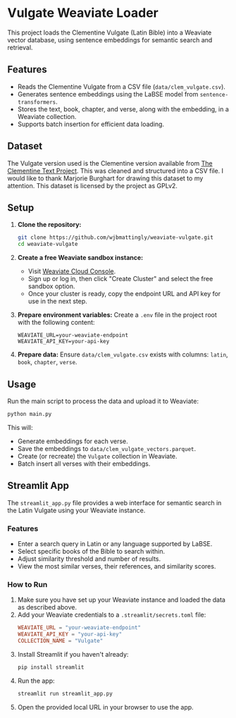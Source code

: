 # Vulgate Weaviate Loader

This project loads the Clementine Vulgate (Latin Bible) into a Weaviate vector database, using sentence embeddings for semantic search and retrieval.

## Features
- Reads the Clementine Vulgate from a CSV file (`data/clem_vulgate.csv`).
- Generates sentence embeddings using the LaBSE model from `sentence-transformers`.
- Stores the text, book, chapter, and verse, along with the embedding, in a Weaviate collection.
- Supports batch insertion for efficient data loading.

## Dataset

The Vulgate version used is the Clementine version available from [The Clementine Text Project](https://vulsearch.sourceforge.net/). This was cleaned and structured into a CSV file. I would like to thank Marjorie Burghart for drawing this dataset to my attention. This dataset is licensed by the project as GPLv2.

## Setup

1. **Clone the repository:**
   ```bash
   git clone https://github.com/wjbmattingly/weaviate-vulgate.git
   cd weaviate-vulgate
   ```

2. **Create a free Weaviate sandbox instance:**
   - Visit [Weaviate Cloud Console](https://console.weaviate.cloud/).
   - Sign up or log in, then click "Create Cluster" and select the free sandbox option.
   - Once your cluster is ready, copy the endpoint URL and API key for use in the next step.

3. **Prepare environment variables:**
   Create a `.env` file in the project root with the following content:
   ```env
   WEAVIATE_URL=your-weaviate-endpoint
   WEAVIATE_API_KEY=your-api-key
   ```

4. **Prepare data:**
   Ensure `data/clem_vulgate.csv` exists with columns: `latin`, `book`, `chapter`, `verse`.

## Usage

Run the main script to process the data and upload it to Weaviate:

```bash
python main.py
```

This will:
- Generate embeddings for each verse.
- Save the embeddings to `data/clem_vulgate_vectors.parquet`.
- Create (or recreate) the `Vulgate` collection in Weaviate.
- Batch insert all verses with their embeddings.


## Streamlit App

The `streamlit_app.py` file provides a web interface for semantic search in the Latin Vulgate using your Weaviate instance.

### Features
- Enter a search query in Latin or any language supported by LaBSE.
- Select specific books of the Bible to search within.
- Adjust similarity threshold and number of results.
- View the most similar verses, their references, and similarity scores.

### How to Run

1. Make sure you have set up your Weaviate instance and loaded the data as described above.
2. Add your Weaviate credentials to a `.streamlit/secrets.toml` file:
   ```toml
   WEAVIATE_URL = "your-weaviate-endpoint"
   WEAVIATE_API_KEY = "your-api-key"
   COLLECTION_NAME = "Vulgate"
   ```
3. Install Streamlit if you haven't already:
   ```bash
   pip install streamlit
   ```
4. Run the app:
   ```bash
   streamlit run streamlit_app.py
   ```
5. Open the provided local URL in your browser to use the app.
